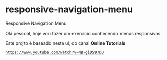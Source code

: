 # responsive-navigation-menu
Responsive Navigation Menu

<p>Olá pessoal, hoje vou fazer um exercício conhecendo menus responsivos.</p>
<p>Este projto é baseado nesta ul, do canal <strong>Online Tutorials</strong></p>

<code>https://www.youtube.com/watch?v=NB-giDS97DU</code>
